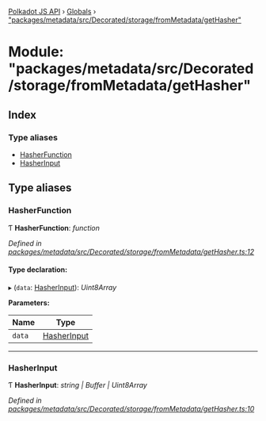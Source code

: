 [Polkadot JS API](../README.md) › [Globals](../globals.md) › ["packages/metadata/src/Decorated/storage/fromMetadata/getHasher"](_packages_metadata_src_decorated_storage_frommetadata_gethasher_.md)

# Module: "packages/metadata/src/Decorated/storage/fromMetadata/getHasher"

## Index

### Type aliases

* [HasherFunction](_packages_metadata_src_decorated_storage_frommetadata_gethasher_.md#hasherfunction)
* [HasherInput](_packages_metadata_src_decorated_storage_frommetadata_gethasher_.md#hasherinput)

## Type aliases

###  HasherFunction

Ƭ **HasherFunction**: *function*

*Defined in [packages/metadata/src/Decorated/storage/fromMetadata/getHasher.ts:12](https://github.com/polkadot-js/api/blob/e425a38a7c/packages/metadata/src/Decorated/storage/fromMetadata/getHasher.ts#L12)*

#### Type declaration:

▸ (`data`: [HasherInput](_packages_metadata_src_decorated_storage_frommetadata_gethasher_.md#hasherinput)): *Uint8Array*

**Parameters:**

Name | Type |
------ | ------ |
`data` | [HasherInput](_packages_metadata_src_decorated_storage_frommetadata_gethasher_.md#hasherinput) |

___

###  HasherInput

Ƭ **HasherInput**: *string | Buffer | Uint8Array*

*Defined in [packages/metadata/src/Decorated/storage/fromMetadata/getHasher.ts:10](https://github.com/polkadot-js/api/blob/e425a38a7c/packages/metadata/src/Decorated/storage/fromMetadata/getHasher.ts#L10)*

